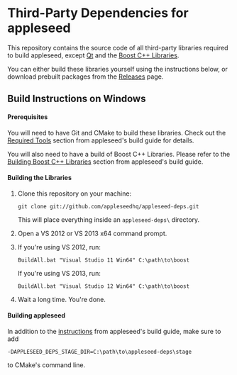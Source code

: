 Third-Party Dependencies for appleseed
======================================

This repository contains the source code of all third-party libraries required to build appleseed, except [Qt](http://qt-project.org/) and the [Boost C++ Libraries](http://www.boost.org/).

You can either build these libraries yourself using the instructions below, or download prebuilt packages from the [Releases](https://github.com/appleseedhq/appleseed-deps/releases) page.

## Build Instructions on Windows

#### Prerequisites

You will need to have Git and CMake to build these libraries. Check out the [Required Tools](https://github.com/appleseedhq/appleseed/wiki/Building-appleseed#required-tools) section from appleseed's build guide for details.

You will also need to have a build of Boost C++ Libraries. Please refer to the [Building Boost C++ Libraries](https://github.com/appleseedhq/appleseed/wiki/Building-appleseed-on-Windows#building-boost-c-libraries-1470-or-later) section from appleseed's build guide.

#### Building the Libraries

1. Clone this repository on your machine:
   ```
   git clone git://github.com/appleseedhq/appleseed-deps.git
   ```
   This will place everything inside an `appleseed-deps\` directory.

2. Open a VS 2012 or VS 2013 x64 command prompt.
3. If you're using VS 2012, run:
   ```
   BuildAll.bat "Visual Studio 11 Win64" C:\path\to\boost
   ```
   If you're using VS 2013, run:
   ```
   BuildAll.bat "Visual Studio 12 Win64" C:\path\to\boost
   ```

4. Wait a long time. You're done.

#### Building appleseed

In addition to the [instructions](https://github.com/appleseedhq/appleseed/wiki/Building-appleseed-on-Windows#building-appleseed) from appleseed's build guide, make sure to add
```
-DAPPLESEED_DEPS_STAGE_DIR=C:\path\to\appleseed-deps\stage
```
to CMake's command line.
